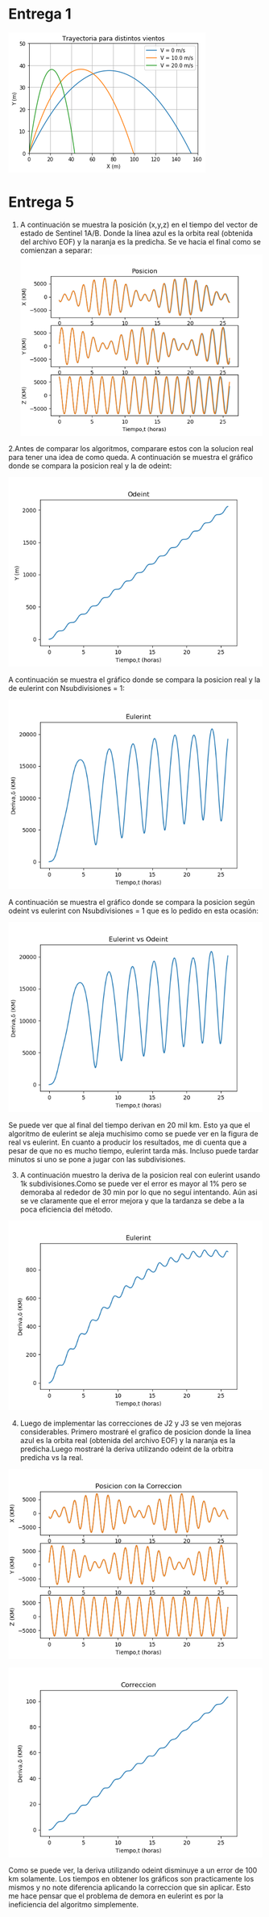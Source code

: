 # Entrega 1

![alt text](https://github.com/FelipeAravenaR98/MCOC2020-P1/blob/master/Trayectoria%20para%20distintos%20vientos.%20Entrega%201..png?raw=true)

# Entrega 5

1. A continuación se muestra la posición (x,y,z) en el tiempo del vector de estado de Sentinel 1A/B. Donde la línea azul es la orbita real (obtenida del archivo EOF) y la naranja es la predicha. Se ve hacia el final como se comienzan a separar:
![alt text](https://github.com/FelipeAravenaR98/MCOC2020-P1/blob/master/Entrega%205/Posicion%20sin%20Correccion.png?raw=true)

2.Antes de comparar los algoritmos, comparare estos con la solucion real para tener una idea de como queda.
A continuación se muestra el gráfico donde se compara  la posicion real y la de odeint:

![alt text](https://github.com/FelipeAravenaR98/MCOC2020-P1/blob/master/Entrega%205/Deriva%20odeint%20sin%20correccion.png?raw=true)

A continuación se muestra el gráfico donde se compara  la posicion real y la de eulerint con Nsubdivisiones = 1:

![alt text](https://github.com/FelipeAravenaR98/MCOC2020-P1/blob/master/Entrega%205/Deriva%20eulerint%20sin%20correccion.png?raw=true)

A continuación se muestra el gráfico donde se compara  la posicion según odeint vs eulerint con Nsubdivisiones = 1 que es lo pedido en esta ocasión:

![alt text](https://github.com/FelipeAravenaR98/MCOC2020-P1/blob/master/Entrega%205/Eulerint%20vs%20odeint.png?raw=true)

Se puede ver que al final del tiempo derivan en 20 mil km. Esto ya que el algoritmo de eulerint se aleja muchisimo como se puede ver en la figura de real vs eulerint. En cuanto a producir los resultados, me di cuenta que a pesar de que no es mucho tiempo, eulerint tarda más. Incluso puede tardar minutos si uno se pone a jugar con las subdivisiones.


3. A continuación muestro la deriva de la posicion real con eulerint usando 1k subdivisiones.Como se puede ver el error es mayor al 1% pero se demoraba al rededor de 30 min por lo que no seguí intentando. Aún asi se ve claramente que el error mejora y que la tardanza se debe a la poca eficiencia del método.

![alt text](https://github.com/FelipeAravenaR98/MCOC2020-P1/blob/master/Entrega%205/Diferencia%20eulerin%20vs%20real%20con%20mil%20subdivisiones.png?raw=true)

4. Luego de implementar las correcciones de J2 y J3 se ven mejoras considerables. Primero mostraré el grafico de posicion donde la línea azul es la orbita real (obtenida del archivo EOF) y la naranja es la predicha.Luego mostraré la deriva utilizando odeint de la orbitra predicha vs la real. 

![alt text](https://github.com/FelipeAravenaR98/MCOC2020-P1/blob/master/Entrega%205/Posicion%20con%20Correccion.png?raw=true)


![alt text](https://github.com/FelipeAravenaR98/MCOC2020-P1/blob/master/Entrega%205/Deriva%20Correccion%20Odeint.png?raw=true)


Como se puede ver, la deriva utilizando odeint disminuye a un error de 100 km solamente. Los tiempos en obtener los gráficos son practicamente los mismos y no note diferencia aplicando la correccion que sin aplicar. Esto me hace pensar que el problema de demora en eulerint es por la ineficiencia del algoritmo simplemente.






